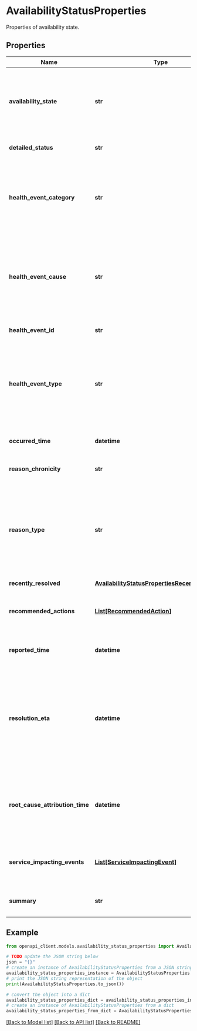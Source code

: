 # AvailabilityStatusProperties

Properties of availability state.

## Properties

Name | Type | Description | Notes
------------ | ------------- | ------------- | -------------
**availability_state** | **str** | Availability status of the resource. When it is null, this availabilityStatus object represents an availability impacting event | [optional] 
**detailed_status** | **str** | Details of the availability status. | [optional] 
**health_event_category** | **str** | In case of an availability impacting event, it describes the category of a PlatformInitiated health impacting event. Examples are Planned, Unplanned etc. | [optional] 
**health_event_cause** | **str** | In case of an availability impacting event, it describes where the health impacting event was originated. Examples are PlatformInitiated, UserInitiated etc. | [optional] 
**health_event_id** | **str** | It is a unique Id that identifies the event | [optional] 
**health_event_type** | **str** | In case of an availability impacting event, it describes when the health impacting event was originated. Examples are Lifecycle, Downtime, Fault Analysis etc. | [optional] 
**occurred_time** | **datetime** | Timestamp for when last change in health status occurred. | [optional] 
**reason_chronicity** | **str** | Chronicity of the availability transition. | [optional] 
**reason_type** | **str** | When the resource&#39;s availabilityState is Unavailable, it describes where the health impacting event was originated. Examples are planned, unplanned, user initiated or an outage etc. | [optional] 
**recently_resolved** | [**AvailabilityStatusPropertiesRecentlyResolved**](AvailabilityStatusPropertiesRecentlyResolved.md) |  | [optional] 
**recommended_actions** | [**List[RecommendedAction]**](RecommendedAction.md) | Lists actions the user can take based on the current availabilityState of the resource. | [optional] 
**reported_time** | **datetime** | Timestamp for when the health was last checked.  | [optional] 
**resolution_eta** | **datetime** | When the resource&#39;s availabilityState is Unavailable and the reasonType is not User Initiated, it provides the date and time for when the issue is expected to be resolved. | [optional] 
**root_cause_attribution_time** | **datetime** | When the resource&#39;s availabilityState is Unavailable, it provides the Timestamp for when the health impacting event was received. | [optional] 
**service_impacting_events** | [**List[ServiceImpactingEvent]**](ServiceImpactingEvent.md) | Lists the service impacting events that may be affecting the health of the resource. | [optional] 
**summary** | **str** | Summary description of the availability status. | [optional] 

## Example

```python
from openapi_client.models.availability_status_properties import AvailabilityStatusProperties

# TODO update the JSON string below
json = "{}"
# create an instance of AvailabilityStatusProperties from a JSON string
availability_status_properties_instance = AvailabilityStatusProperties.from_json(json)
# print the JSON string representation of the object
print(AvailabilityStatusProperties.to_json())

# convert the object into a dict
availability_status_properties_dict = availability_status_properties_instance.to_dict()
# create an instance of AvailabilityStatusProperties from a dict
availability_status_properties_from_dict = AvailabilityStatusProperties.from_dict(availability_status_properties_dict)
```
[[Back to Model list]](../README.md#documentation-for-models) [[Back to API list]](../README.md#documentation-for-api-endpoints) [[Back to README]](../README.md)


